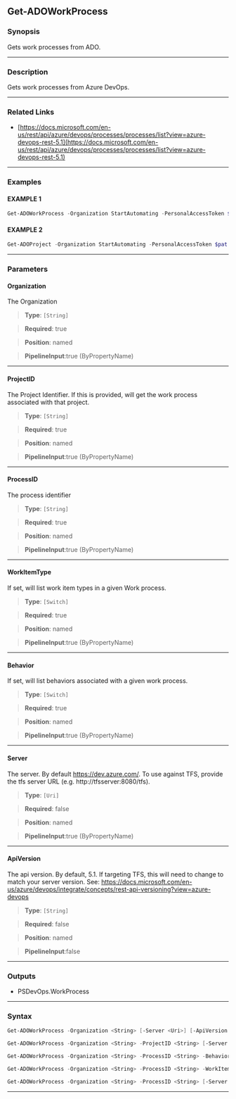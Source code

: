 Get-ADOWorkProcess
------------------
### Synopsis
Gets work processes from ADO.

---
### Description

Gets work processes from Azure DevOps.

---
### Related Links
* [https://docs.microsoft.com/en-us/rest/api/azure/devops/processes/processes/list?view=azure-devops-rest-5.1](https://docs.microsoft.com/en-us/rest/api/azure/devops/processes/processes/list?view=azure-devops-rest-5.1)



---
### Examples
#### EXAMPLE 1
```PowerShell
Get-ADOWorkProcess -Organization StartAutomating -PersonalAccessToken $pat
```

#### EXAMPLE 2
```PowerShell
Get-ADOProject -Organization StartAutomating -PersonalAccessToken $pat | Get-ADOWorkProcess
```

---
### Parameters
#### **Organization**

The Organization



> **Type**: ```[String]```

> **Required**: true

> **Position**: named

> **PipelineInput**:true (ByPropertyName)



---
#### **ProjectID**

The Project Identifier.  If this is provided, will get the work process associated with that project.



> **Type**: ```[String]```

> **Required**: true

> **Position**: named

> **PipelineInput**:true (ByPropertyName)



---
#### **ProcessID**

The process identifier



> **Type**: ```[String]```

> **Required**: true

> **Position**: named

> **PipelineInput**:true (ByPropertyName)



---
#### **WorkItemType**

If set, will list work item types in a given Work process.



> **Type**: ```[Switch]```

> **Required**: true

> **Position**: named

> **PipelineInput**:true (ByPropertyName)



---
#### **Behavior**

If set, will list behaviors associated with a given work process.



> **Type**: ```[Switch]```

> **Required**: true

> **Position**: named

> **PipelineInput**:true (ByPropertyName)



---
#### **Server**

The server.  By default https://dev.azure.com/.
To use against TFS, provide the tfs server URL (e.g. http://tfsserver:8080/tfs).



> **Type**: ```[Uri]```

> **Required**: false

> **Position**: named

> **PipelineInput**:true (ByPropertyName)



---
#### **ApiVersion**

The api version.  By default, 5.1.
If targeting TFS, this will need to change to match your server version.
See: https://docs.microsoft.com/en-us/azure/devops/integrate/concepts/rest-api-versioning?view=azure-devops



> **Type**: ```[String]```

> **Required**: false

> **Position**: named

> **PipelineInput**:false



---
### Outputs
* PSDevOps.WorkProcess




---
### Syntax
```PowerShell
Get-ADOWorkProcess -Organization <String> [-Server <Uri>] [-ApiVersion <String>] [<CommonParameters>]
```
```PowerShell
Get-ADOWorkProcess -Organization <String> -ProjectID <String> [-Server <Uri>] [-ApiVersion <String>] [<CommonParameters>]
```
```PowerShell
Get-ADOWorkProcess -Organization <String> -ProcessID <String> -Behavior [-Server <Uri>] [-ApiVersion <String>] [<CommonParameters>]
```
```PowerShell
Get-ADOWorkProcess -Organization <String> -ProcessID <String> -WorkItemType [-Server <Uri>] [-ApiVersion <String>] [<CommonParameters>]
```
```PowerShell
Get-ADOWorkProcess -Organization <String> -ProcessID <String> [-Server <Uri>] [-ApiVersion <String>] [<CommonParameters>]
```
---
